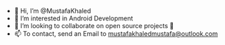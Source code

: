 - 👋 Hi, I’m @MustafaKhaled
- 👀 I’m interested in Android Development 
- 💞️ I’m looking to collaborate on open source projects 🤩
- 📫 To contact, send an Email to mustafakhaledmustafa@outlook.com

<!---
MustafaKhaled/MustafaKhaled is a ✨ special ✨ repository because its `README.md` (this file) appears on your GitHub profile.
You can click the Preview link to take a look at your changes.
--->

<!--- 🌱 I’m currently learning ... --->
